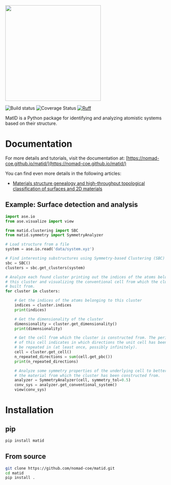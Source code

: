 <img src="https://raw.githubusercontent.com/nomad-coe/matid/main/docs/static/img/logo.png" width="300">

![Build status](https://github.com/nomad-coe/matid/actions/workflows/test.yml/badge.svg)
![Coverage Status](https://img.shields.io/badge/dynamic/json?url=https%3A%2F%2Fraw.githubusercontent.com%2Fnomad-coe%2Fmatid%2Fv2.0.0%2Freports%2Fcoverage%2Fcoverage.json&query=%24.totals.percent_covered_display)
[![Ruff](https://img.shields.io/endpoint?url=https://raw.githubusercontent.com/astral-sh/ruff/main/assets/badge/v2.json)](https://github.com/astral-sh/ruff)

MatID is a Python package for identifying and analyzing atomistic systems based
on their structure.

# Documentation
For more details and tutorials, visit the documentation at:
[https://nomad-coe.github.io/matid/](https://nomad-coe.github.io/matid/)

You can find even more details in the following articles:

- [Materials structure genealogy and high-throughput topological classification of surfaces and 2D materials](<https://doi.org/10.1038/s41524-018-0107-6>)

## Example: Surface detection and analysis

```python
import ase.io
from ase.visualize import view

from matid.clustering import SBC
from matid.symmetry import SymmetryAnalyzer

# Load structure from a file
system = ase.io.read('data/system.xyz')

# Find interesting substructures using Symmetry-based Clustering (SBC)
sbc = SBC()
clusters = sbc.get_clusters(system)

# Analyze each found cluster printing out the indices of the atoms belonging to
# this cluster and visualizing the conventional cell from which the cluster was
# built from.
for cluster in clusters:

    # Get the indices of the atoms belonging to this cluster
    indices = cluster.indices
    print(indices)

    # Get the dimensionality of the cluster
    dimensionality = cluster.get_dimensionality()
    print(dimensionality)

    # Get the cell from which the cluster is constructed from. The periodicity
    # of this cell indicates in which directions the unit cell has been found to
    # be repeated in (at least once, possibly infinitely).
    cell = cluster.get_cell()
    n_repeated_directions = sum(cell.get_pbc())
    print(n_repeated_directions)

    # Analyze some symmetry properties of the underlying cell to better identify
    # the material from which the cluster has been constructed from.
    analyzer = SymmetryAnalyzer(cell, symmetry_tol=0.5)
    conv_sys = analyzer.get_conventional_system()
    view(conv_sys)
```

# Installation

## pip
```sh
pip install matid
```

## From source
```sh
git clone https://github.com/nomad-coe/matid.git
cd matid
pip install .
```

